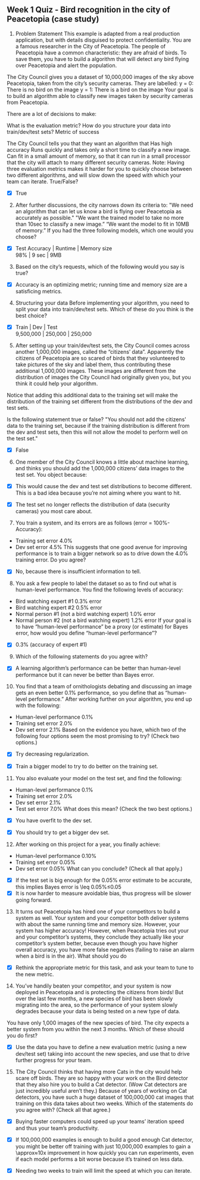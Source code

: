 ## Week 1 Quiz - Bird recognition in the city of Peacetopia (case study)

1. Problem Statement
  This example is adapted from a real production application, but with details disguised to protect confidentiality.
  You are a famous researcher in the City of Peacetopia. The people of Peacetopia have a common characteristic: they are afraid of birds. To save them, you have to build a 
  algorithm that will detect any bird flying over Peacetopia and alert the population.

  The City Council gives you a dataset of 10,000,000 images of the sky above Peacetopia, taken from the city’s security cameras. They are labelled:
  y = 0: There is no bird on the image
  y = 1: There is a bird on the image
  Your goal is to build an algorithm able to classify new images taken by security cameras from Peacetopia.

  There are a lot of decisions to make:

  What is the evaluation metric?
  How do you structure your data into train/dev/test sets?
  Metric of success

  The City Council tells you that they want an algorithm that
  Has high accuracy
  Runs quickly and takes only a short time to classify a new image. 
  Can fit in a small amount of memory, so that it can run in a small processor that the city will attach to many different security cameras.
  Note: Having three evaluation metrics makes it harder for you to quickly choose between two different algorithms, and will slow down the speed with which your team can
  iterate. True/False?

  - [x] True


2. After further discussions, the city narrows down its criteria to:
  "We need an algorithm that can let us know a bird is flying over Peacetopia as accurately as possible."
  "We want the trained model to take no more than 10sec to classify a new image.” 
  “We want the model to fit in 10MB of memory.” 
  If you had the three following models, which one would you choose?

 - [x] Test Accuracy	|  Runtime  |	 Memory size \
           98%	      |  9 sec	  |    9MB

3. Based on the city’s requests, which of the following would you say is true?

 - [x] Accuracy is an optimizing metric; running time and memory size are a satisficing metrics.

4. Structuring your data
  Before implementing your algorithm, you need to split your data into train/dev/test sets. Which of these do you think is the best choice?

 - [x]  Train   |	  Dev   |	  Test \
      9,500,000 |	250,000 |	 250,000

5. After setting up your train/dev/test sets, the City Council comes across another 1,000,000 images, called the “citizens’ data”. Apparently the citizens of Peacetopia are so scared of birds that they volunteered to take pictures of the sky and label them, thus contributing these additional 1,000,000 images. These images are different from the distribution of images the City Council had originally given you, but you think it could help your algorithm.

  Notice that adding this additional data to the training set will make the distribution of the training set different from the distributions of the dev and test sets.

  Is the following statement true or false?
  "You should not add the citizens' data to the training set, because if the training distribution is different from the dev and test sets, then this will not allow the model to 
  perform well on the test set."

 - [x] False

6. One member of the City Council knows a little about machine learning, and thinks you should add the 1,000,000 citizens’ data images to the test set. You object because:

 - [x] This would cause the dev and test set distributions to become different. This is a bad idea because you’re not aiming where you want to hit.
 - [x] The test set no longer reflects the distribution of data (security cameras) you most care about.


7. You train a system, and its errors are as follows (error = 100%-Accuracy):
 - Training set error	4.0%
 - Dev set error	4.5%
  This suggests that one good avenue for improving performance is to train a bigger network so as to drive down the 4.0% training error. Do you agree?

 - [x] No, because there is insufficient information to tell.

8. You ask a few people to label the dataset so as to find out what is human-level performance. You find the following levels of accuracy:

 - Bird watching expert #1	0.3% error
 - Bird watching expert #2	0.5% error
 - Normal person #1 (not a bird watching expert)	1.0% error
 - Normal person #2 (not a bird watching expert)	1.2% error
  If your goal is to have “human-level performance” be a proxy (or estimate) for Bayes error, how would you define “human-level performance”?

 - [x] 0.3% (accuracy of expert #1)

9. Which of the following statements do you agree with?

 - [x] A learning algorithm’s performance can be better than human-level performance but it can never be better than Bayes error.

10. You find that a team of ornithologists debating and discussing an image gets an even better 0.1% performance, so you define that as “human-level performance.” After working further on your algorithm, you end up with the following:

 - Human-level performance	0.1%
 - Training set error	2.0%
 - Dev set error	2.1%
  Based on the evidence you have, which two of the following four options seem the most promising to try? (Check two options.)

 - [x] Try decreasing regularization.
 - [x] Train a bigger model to try to do better on the training set.


11. You also evaluate your model on the test set, and find the following:
 - Human-level performance	0.1%
 - Training set error	2.0%
 - Dev set error 	2.1%
 - Test set error	7.0%
  What does this mean? (Check the two best options.)

 - [x] You have overfit to the dev set. 
 - [x] You should try to get a bigger dev set.


12. After working on this project for a year, you finally achieve:

 - Human-level performance	0.10%
 - Training set error	0.05%
 - Dev set error	0.05%
  What can you conclude? (Check all that apply.)

 - [x] If the test set is big enough for the 0.05% error estimate to be accurate, this implies Bayes error is \leq 0.05%≤0.05 
 - [x] It is now harder to measure avoidable bias, thus progress will be slower going forward.

13. It turns out Peacetopia has hired one of your competitors to build a system as well. Your system and your competitor both deliver systems with about the same running time and memory size. However, your system has higher accuracy! However, when Peacetopia tries out your and your competitor’s systems, they conclude they actually like your competitor’s system better, because even though you have higher overall accuracy, you have more false negatives (failing to raise an alarm when a bird is in the air). What should you do

 - [x] Rethink the appropriate metric for this task, and ask your team to tune to the new metric.

14. You’ve handily beaten your competitor, and your system is now deployed in Peacetopia and is protecting the citizens from birds! But over the last few months, a new species of bird has been slowly migrating into the area, so the performance of your system slowly degrades because your data is being tested on a new type of data.

  You have only 1,000 images of the new species of bird. The city expects a better system from you within the next 3 months. Which of these should you do first?

 - [x] Use the data you have to define a new evaluation metric (using a new dev/test set) taking into account the new species, and use that to drive further progress for your team.

15. The City Council thinks that having more Cats in the city would help scare off birds. They are so happy with your work on the Bird detector that they also hire you to build a Cat detector. (Wow Cat detectors are just incredibly useful aren’t they.) Because of years of working on Cat detectors, you have such a huge dataset of 100,000,000 cat images that training on this data takes about two weeks. Which of the statements do you agree with? (Check all that agree.)

 - [x] Buying faster computers could speed up your teams’ iteration speed and thus your team’s productivity. 
 - [x] If 100,000,000 examples is enough to build a good enough Cat detector, you might be better off training with just 10,000,000 examples to gain a \approx≈10x improvement in how quickly you can run experiments, even if each model performs a bit worse because it’s trained on less data.
 - [x] Needing two weeks to train will limit the speed at which you can iterate.


